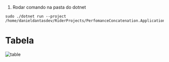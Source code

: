 1. Rodar comando na pasta do dotnet

```shell
sudo ./dotnet run --project /home/danieldantasdev/RiderProjects/PerfomanceConcatenation.Application/PerfomanceConcatenation.Application
```

# Tabela
![table](/home/danieldantasdev/RiderProjects/PerfomanceConcatenation.Application/PerfomanceConcatenation.Application/assets/table.png)